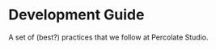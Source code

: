 Development Guide
=================

A set of (best?) practices that we follow at Percolate Studio.
